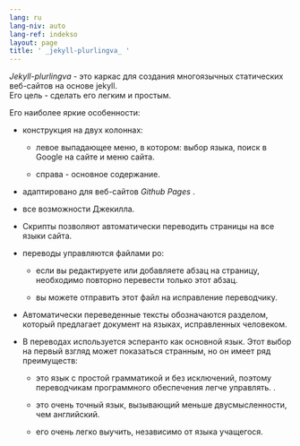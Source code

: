 ```yaml
---
lang: ru
lang-niv: auto
lang-ref: indekso
layout: page
title: ' _jekyll-plurlingva_ '
---
```


 _Jekyll-plurlingva_ - это каркас для создания многоязычных статических веб-сайтов на основе jekyll.  
Его цель - сделать его легким и простым.

Его наиболее яркие особенности:

 * конструкция на двух колоннах:


   * левое выпадающее меню, в котором: выбор языка, поиск в Google на сайте и меню сайта.


   * справа - основное содержание.


 * адаптировано для веб-сайтов _Github Pages_ .


 * все возможности Джекилла.


 * Скрипты позволяют автоматически переводить страницы на все языки сайта.


 * переводы управляются файлами po:


   * если вы редактируете или добавляете абзац на страницу, необходимо повторно перевести только этот абзац.


   * вы можете отправить этот файл на исправление переводчику.


 * Автоматически переведенные тексты обозначаются разделом, который предлагает документ на языках, исправленных человеком.


 * В переводах используется эсперанто как основной язык. Этот выбор на первый взгляд может показаться странным, но он имеет ряд преимуществ:


   * это язык с простой грамматикой и без исключений, поэтому переводчикам программного обеспечения легче управлять. .


   * это очень точный язык, вызывающий меньше двусмысленности, чем английский.


   * его очень легко выучить, независимо от языка учащегося.




